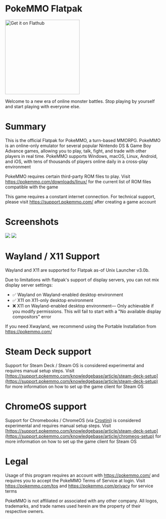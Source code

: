 # PokeMMO Flatpak

<a href='https://flathub.org/apps/com.pokemmo.PokeMMO'>
<img width='240' alt='Get it on Flathub' src='https://flathub.org/api/badge?locale=en'/>
</a>

Welcome to a new era of online monster battles.
Stop playing by yourself and start playing with everyone else.

# Summary

This is the official Flatpak for PokeMMO, a turn-based MMORPG. PokeMMO is an online-only emulator for several popular Nintendo DS & Game Boy Advance games, allowing you to play, talk, fight, and trade with other players in real time. PokeMMO supports Windows, macOS, Linux, Android, and iOS, with tens of thousands of players online daily in a cross-play environment

PokeMMO requires certain third-party ROM files to play. Visit https://pokemmo.com/downloads/linux/ for the current list of ROM files compatible with the game

This game requires a constant internet connection. For technical support, please visit https://support.pokemmo.com/ after creating a game account

# Screenshots
<img src="https://pokemmo.com/build/images/screenshot/c-t.d7d3e35d.jpg">
<img src="https://pokemmo.com/build/images/screenshot/b-t.45f3af02.jpg">

# Wayland / X11 Support

Wayland and X11 are supported for Flatpak as-of Unix Launcher v3.0b.

Due to limitations with flatpak's support of display servers, you can not mix display server settings:
- ✅ Wayland on Wayland-enabled desktop environment
- ✅ X11 on X11-only desktop environment
- ❌ X11 on Wayland-enabled desktop environment— Only achievable if you modify permissions. This will fail to start with a "No available display compositors" error

If you need Xwayland, we recommend using the Portable Installation from https://pokemmo.com/

# Steam Deck support

Support for Steam Deck / Steam OS is considered experimental and requires manual setup steps. Visit [https://support.pokemmo.com/knowledgebase/article/steam-deck-setup](https://support.pokemmo.com/knowledgebase/article/steam-deck-setup) for more information on how to set up the game client for Steam OS

# ChromeOS support

Support for Chromebooks / ChromeOS (via [Crostini](https://chromeos.dev/en/linux)) is considered experimental and requires manual setup steps. Visit [https://support.pokemmo.com/knowledgebase/article/steam-deck-setup](https://support.pokemmo.com/knowledgebase/article/chromeos-setup) for more information on how to set up the game client for Steam OS

# Legal

Usage of this program requires an account with https://pokemmo.com/ and requires you to accept the PokeMMO Terms of Service at login. Visit https://pokemmo.com/tos and https://pokemmo.com/privacy for service terms

PokeMMO is not affiliated or associated with any other company. All logos, trademarks, and trade names used herein are the property of their respective owners.
